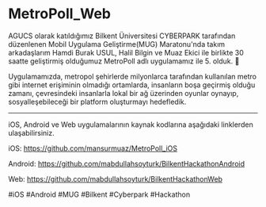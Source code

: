 # MetroPoll_Web

AGUCS olarak katıldığımız Bilkent Üniversitesi CYBERPARK tarafından düzenlenen Mobil Uygulama Geliştirme(MUG) Maratonu'nda takım arkadaşlarım Hamdi Burak USUL, Halil Bilgin ve Muaz Ekici ile birlikte 30 saatte geliştirmiş olduğumuz MetroPoll adlı uygulamamız ile 5. olduk. 🏅

Uygulamamızda, metropol şehirlerde milyonlarca tarafından kullanılan metro gibi internet erişiminin olmadığı ortamlarda, insanların boşa geçirmiş olduğu zamanı, çevresindeki insanlarla lokal bir ağ üzerinden oyunlar oynayıp, sosyalleşebileceği bir platform oluşturmayı hedefledik. 

---

iOS, Android ve Web uygulamalarının kaynak kodlarına aşağıdaki linklerden ulaşabilirsiniz.

iOS: https://github.com/mansurmuaz/MetroPoll_iOS

Android: https://github.com/mabdullahsoyturk/BilkentHackathonAndroid

Web: https://github.com/mabdullahsoyturk/BilkentHackathonWeb

#iOS #Android #MUG #Bilkent #Cyberpark #Hackathon
